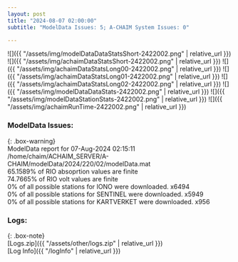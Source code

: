 ```yaml
---
layout: post
title: "2024-08-07 02:00:00"
subtitle: "ModelData Issues: 5; A-CHAIM System Issues: 0"

---
```


![]({{ "/assets/img/modelDataDataStatsShort-2422002.png" | relative_url }})
![]({{ "/assets/img/achaimDataStatsShort-2422002.png" | relative_url }})
![]({{ "/assets/img/achaimDataStatsLong00-2422002.png" | relative_url }})
![]({{ "/assets/img/achaimDataStatsLong01-2422002.png" | relative_url }})
![]({{ "/assets/img/achaimDataStatsLong02-2422002.png" | relative_url }})
![]({{ "/assets/img/modelDataDataStats-2422002.png" | relative_url }})
![]({{ "/assets/img/modelDataStationStats-2422002.png" | relative_url }})
![]({{ "/assets/img/achaimRunTime-2422002.png" | relative_url }})


### ModelData Issues:  
  
{: .box-warning}  
 ModelData report for 07-Aug-2024 02:15:11   
 /home/chaim/ACHAIM_SERVER/A-CHAIM/modelData/2024/220/02/modelData.mat   
 65.1589% of RIO absoprtion values are finite   
 74.7665% of RIO volt values are finite   
 0% of all possible stations for IONO were downloaded. x6494   
 0% of all possible stations for SENTINEL were downloaded. x5949   
 0% of all possible stations for KARTVERKET were downloaded. x956   
  


### Logs:  
  
{: .box-note}  
[Logs.zip]({{ "/assets/other/logs.zip" | relative_url }})  
[Log Info]({{ "/logInfo" | relative_url }})  
